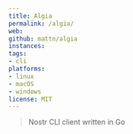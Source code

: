 ```yaml
---
title: Algia
permalink: /algia/
web: 
github: mattn/algia
instances:
tags:
- cli
platforms:
- linux
- macOS
- windows  
license: MIT
---
```


> Nostr CLI client written in Go